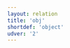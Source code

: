 ```yaml
---
layout: relation
title: 'obj'
shortdef: 'object'
udver: '2'
---
```

<!-- Interlanguage links updated Út zář 29 20:43:24 CEST 2020 -->
